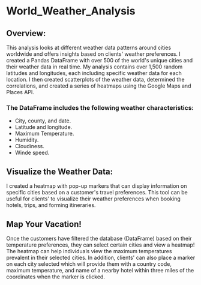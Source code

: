 # World_Weather_Analysis
## Overview:
This analysis looks at different weather data patterns around cities worldwide and offers insights based on clients' weather preferences. I created a Pandas DataFrame with over 500 of the world's unique cities and their weather data in real time. My analysis contains over 1,500 random latitudes and longitudes, each including specific weather data for each location. I then created scatterplots of the weather data, determined the correlations, and created a series of heatmaps using the Google Maps and Places API.

### The DataFrame includes the following weather characteristics:
- City, county, and date.
- Latitude and longitude.
- Maximum Temperature.
- Humidity.
- Cloudiness.
- Winde speed. 

## Visualize the Weather Data:
I created a heatmap with pop-up markers that can display information on specific cities based on a customer's travel preferences. This tool can be useful for clients' to visualize their weather preferences when booking hotels, trips, and forming itineraries. 

## Map Your Vacation!
Once the customers have filtered the database (DataFrame) based on their temperature preferences, they can select certain cities and view a heatmap! The heatmap can help individuals view the maximum temperatures prevalent in their selected cities. In addition, clients' can also place a marker on each city selected which will provide them with a country code, maximum temperature, and name of a nearby hotel within three miles of the coordinates when the marker is clicked. 
